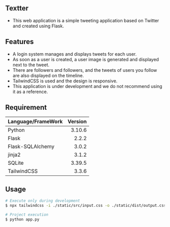 ## Textter

-   This web application is a simple tweeting application based on Twitter and created using Flask.

## Features

-   A login system manages and displays tweets for each user.
-   As soon as a user is created, a user image is generated and displayed next to the tweet.
-   There are followers and followers, and the tweets of users you follow are also displayed on the timeline.
-   TailwindCSS is used and the design is responsive.
-   This application is under development and we do not recommend using it as a reference.

## Requirement

| Language/FrameWork | Version |
| :----------------- | ------: |
| Python             |  3.10.6 |
| Flask              |   2.2.2 |
| Flask-SQLAlchemy   |   3.0.2 |
| jinja2             |   3.1.2 |
| SQLite             |  3.39.5 |
| TailwindCSS        |   3.3.6 |

## Usage

```zsh
# Execute only during development
$ npx tailwindcss -i ./static/src/input.css -o ./static/dist/output.css --watch

# Project execution
$ python app.py
```
